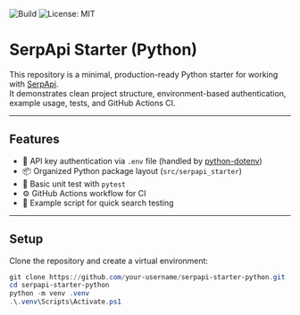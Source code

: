 ![Build](https://github.com/ryanmurphy-hub/serpapi-starter-python/actions/workflows/ci.yml/badge.svg)
![License: MIT](https://img.shields.io/badge/License-MIT-yellow.svg)


# SerpApi Starter (Python)

This repository is a minimal, production-ready Python starter for working with [SerpApi](https://serpapi.com/).  
It demonstrates clean project structure, environment-based authentication, example usage, tests, and GitHub Actions CI.

---

## Features
- 🔑 API key authentication via `.env` file (handled by [python-dotenv](https://pypi.org/project/python-dotenv/))
- 📦 Organized Python package layout (`src/serpapi_starter`)
- 🧪 Basic unit test with `pytest`
- ⚙️ GitHub Actions workflow for CI
- 📖 Example script for quick search testing

---

## Setup

Clone the repository and create a virtual environment:

```powershell
git clone https://github.com/your-username/serpapi-starter-python.git
cd serpapi-starter-python
python -m venv .venv
.\.venv\Scripts\Activate.ps1
